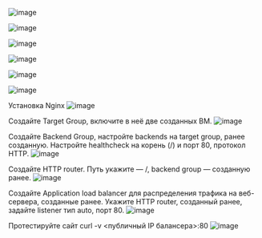 ![image](https://github.com/SergeySS72/Diplom/assets/134854727/0c0c9e30-da24-4373-bf5f-68ef06f1f4ee)

![image](https://github.com/SergeySS72/Diplom/assets/134854727/fe22deff-8d12-4469-ac47-9ed54b557d93)

![image](https://github.com/SergeySS72/Diplom/assets/134854727/16bddce5-0cdd-4ddb-9204-e89e17273c35)

![image](https://github.com/SergeySS72/Diplom/assets/134854727/d8db223f-e167-443d-8e3a-7c5beaf9ad03)

![image](https://github.com/SergeySS72/Diplom/assets/134854727/2db56a98-b8ea-4cb2-9b68-b5d1207cf448)

![image](https://github.com/SergeySS72/Diplom/assets/134854727/056b9e41-d41a-44ac-b945-9dd787df14e4)

Установка Nginx
![image](https://github.com/SergeySS72/Diplom/assets/134854727/e7a86b25-cd85-4423-86a0-1f4e1c8b2d66)

Создайте Target Group, включите в неё две созданных ВМ.
![image](https://github.com/SergeySS72/Diplom/assets/134854727/02c555a5-8019-41e8-85d1-976a0a9b09ef)

Создайте Backend Group, настройте backends на target group, ранее созданную. Настройте healthcheck на корень (/) и порт 80, протокол HTTP.
![image](https://github.com/SergeySS72/Diplom/assets/134854727/490c2928-f10f-4fbb-8e11-3b41b2bf7f1a)

Создайте HTTP router. Путь укажите — /, backend group — созданную ранее.
![image](https://github.com/SergeySS72/Diplom/assets/134854727/6e96bea2-35bb-4e68-a703-5db408c28e2e)

Создайте Application load balancer для распределения трафика на веб-сервера, созданные ранее. Укажите HTTP router, созданный ранее, задайте listener тип auto, порт 80.
![image](https://github.com/SergeySS72/Diplom/assets/134854727/4b7ac277-29d9-4446-9b78-6019326cd871)

Протестируйте сайт curl -v <публичный IP балансера>:80
![image](https://github.com/SergeySS72/Diplom/assets/134854727/b81ea1ca-9856-4dc5-9eaf-de38baa93657)

